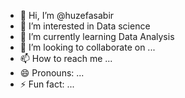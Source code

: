  - 👋 Hi, I’m @huzefasabir
- 👀 I’m interested in Data science
- 🌱 I’m currently learning Data Analysis
- 💞️ I’m looking to collaborate on ...
- 📫 How to reach me ...
- 😄 Pronouns: ...
- ⚡ Fun fact: ...

<!---
huzefasabir/huzefasabir is a ✨ special ✨ repository because its `README.md` (this file) appears on your GitHub profile.
You can click the Preview link to take a look at your changes.
--->
